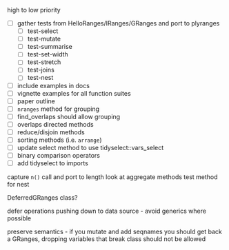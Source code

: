 high to low priority

- [ ] gather tests from HelloRanges/IRanges/GRanges and port to plyranges
  - [ ] test-select
  - [ ] test-mutate
  - [ ] test-summarise
  - [ ] test-set-width
  - [ ] test-stretch
  - [ ] test-joins
  - [ ] test-nest
- [ ] include examples in docs
- [ ] vignette examples for all function suites
- [ ] paper outline
- [ ] `nranges` method for grouping
- [ ] find_overlaps should allow grouping
- [ ] overlaps directed methods
- [ ] reduce/disjoin methods
- [ ] sorting methods (i.e. `arrange`)
- [ ] update select method to use tidyselect::vars_select
- [ ] binary comparison operators
- [ ] add tidyselect to imports

capture `n()` call and port to length
look at aggregate methods 
test method for nest




DeferredGRanges class?

defer operations pushing down to data source -  avoid generics where possible

preserve semantics - if you mutate and add seqnames you should get back
a GRanges, dropping variables that break class should not be allowed 


